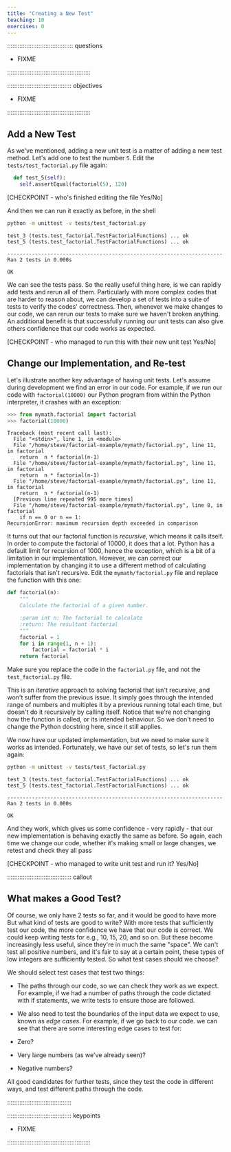 ```yaml
---
title: "Creating a New Test"
teaching: 10
exercises: 0
---
```


:::::::::::::::::::::::::::::::::::::: questions 

- FIXME

::::::::::::::::::::::::::::::::::::::::::::::::

::::::::::::::::::::::::::::::::::::: objectives

- FIXME

::::::::::::::::::::::::::::::::::::::::::::::::

## Add a New Test

As we've mentioned,
adding a new unit test is a matter of adding a new test method.
Let's add one to test the number `5`.
Edit the `tests/test_factorial.py` file again:

```python
  def test_5(self):
    self.assertEqual(factorial(5), 120)
```

[CHECKPOINT - who's finished editing the file Yes/No]

And then we can run it exactly as before, in the shell

```bash
python -m unittest -v tests/test_factorial.py 
```

```output
test_3 (tests.test_factorial.TestFactorialFunctions) ... ok
test_5 (tests.test_factorial.TestFactorialFunctions) ... ok

----------------------------------------------------------------------
Ran 2 tests in 0.000s

OK
```

We can see the tests pass.
So the really useful thing here,
is we can rapidly add tests and rerun all of them.
Particularly with more complex codes that are harder to reason about,
we can develop a set of tests into a suite of tests to verify the codes' correctness.
Then, whenever we make changes to our code,
we can rerun our tests to make sure we haven't broken anything.
An additional benefit is that successfully running our unit tests can also give others confidence that our code works as expected.

[CHECKPOINT - who managed to run this with their new unit test Yes/No]

## Change our Implementation, and Re-test

Let's illustrate another key advantage of having unit tests.
Let's assume during development we find an error in our code.
For example, if we run our code with `factorial(10000)` our Python program from within the Python interpreter, it crashes with an exception:

```python
>>> from mymath.factorial import factorial
>>> factorial(10000)
```

```output
Traceback (most recent call last):
  File "<stdin>", line 1, in <module>
  File "/home/steve/factorial-example/mymath/factorial.py", line 11, in factorial
    return  n * factorial(n-1)
  File "/home/steve/factorial-example/mymath/factorial.py", line 11, in factorial
    return  n * factorial(n-1)
  File "/home/steve/factorial-example/mymath/factorial.py", line 11, in factorial
    return  n * factorial(n-1)
  [Previous line repeated 995 more times]
  File "/home/steve/factorial-example/mymath/factorial.py", line 8, in factorial
    if n == 0 or n == 1:
RecursionError: maximum recursion depth exceeded in comparison
```

It turns out that our factorial function is *recursive*,
which means it calls itself.
In order to compute the factorial of 10000, it does that a lot.
Python has a default limit for recursion of 1000,
hence the exception,
which is a bit of a limitation in our implementation.
However, we can correct our implementation by changing it to use a different method of calculating factorials that isn't recursive.
Edit the `mymath/factorial.py` file and replace the function with this one:

```python
def factorial(n):
    """
    Calculate the factorial of a given number.

    :param int n: The factorial to calculate
    :return: The resultant factorial
    """
    factorial = 1
    for i in range(1, n + 1):
        factorial = factorial * i
    return factorial
```

Make sure you replace the code in the `factorial.py` file,
and not the `test_factorial.py` file.

This is an *iterative* approach to solving factorial that isn't recursive,
and won't suffer from the previous issue.
It simply goes through the intended range of numbers and multiples it by a previous running total each time,
but doesn't do it recursively by calling itself.
Notice that we're not changing how the function is called,
or its intended behaviour.
So we don't need to change the Python docstring here,
since it still applies.

We now have our updated implementation, but we need to make sure it works as intended.
Fortunately, we have our set of tests, so let's run them again:

```bash
python -m unittest -v tests/test_factorial.py
```

```output
test_3 (tests.test_factorial.TestFactorialFunctions) ... ok
test_5 (tests.test_factorial.TestFactorialFunctions) ... ok

----------------------------------------------------------------------
Ran 2 tests in 0.000s

OK
```

And they work, which gives us some confidence - very rapidly - that our new implementation is behaving exactly the same as before.
So again, each time we change our code,
whether it's making small or large changes,
we retest and check they all pass

[CHECKPOINT - who managed to write unit test and run it? Yes/No]

::::::::::::::::::::::::::::::::::::: callout

## What makes a Good Test?

Of course, we only have 2 tests so far, and it would be good to have more
But what kind of tests are good to write?
With more tests that sufficiently test our code,
the more confidence we have that our code is correct.
We could keep writing tests for e.g., 10, 15, 20, and so on.
But these become increasingly less useful,
since they're in much the same "space".
We can't test all positive numbers,
and it's fair to say at a certain point,
these types of low integers are sufficiently tested.
So what test cases should we choose?

We should select test cases that test two things:

- The paths through our code, so we can check they work as we expect.
For example, if we had a number of paths through the code dictated with if statements,
we write tests to ensure those are followed.
- We also need to test the boundaries of the input data we expect to use, known as *edge cases*.
For example, if we go back to our code.
we can see that there are some interesting edge cases to test for:

- Zero?
- Very large numbers (as we've already seen)?
- Negative numbers?

All good candidates for further tests,
since they test the code in different ways,
and test different paths through the code.

:::::::::::::::::::::::::::::::::::::

::::::::::::::::::::::::::::::::::::: keypoints 

- FIXME

::::::::::::::::::::::::::::::::::::::::::::::::
